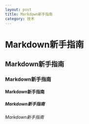 ```yaml
---
layout: post
title: Markdown新手指南
category: 技术
---
```

# Markdown新手指南
## Markdown新手指南
### Markdown新手指南
#### Markdown新手指南
##### Markdown新手指南
###### Markdown新手指南



